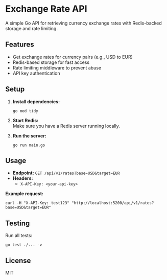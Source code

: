 # Exchange Rate API

A simple Go API for retrieving currency exchange rates with Redis-backed storage and rate limiting.

## Features

- Get exchange rates for currency pairs (e.g., USD to EUR)
- Redis-based storage for fast access
- Rate limiting middleware to prevent abuse
- API key authentication

## Setup

1. **Install dependencies:**
   ```
   go mod tidy
   ```

2. **Start Redis:**  
   Make sure you have a Redis server running locally.

3. **Run the server:**
   ```
   go run main.go
   ```

## Usage

- **Endpoint:** `GET /api/v1/rates?base=USD&target=EUR`
- **Headers:**  
  - `X-API-Key: <your-api-key>`

**Example request:**
```
curl -H "X-API-Key: test123" "http://localhost:5200/api/v1/rates?base=USD&target=EUR"
```

## Testing

Run all tests:
```
go test ./... -v
```

## License

MIT
